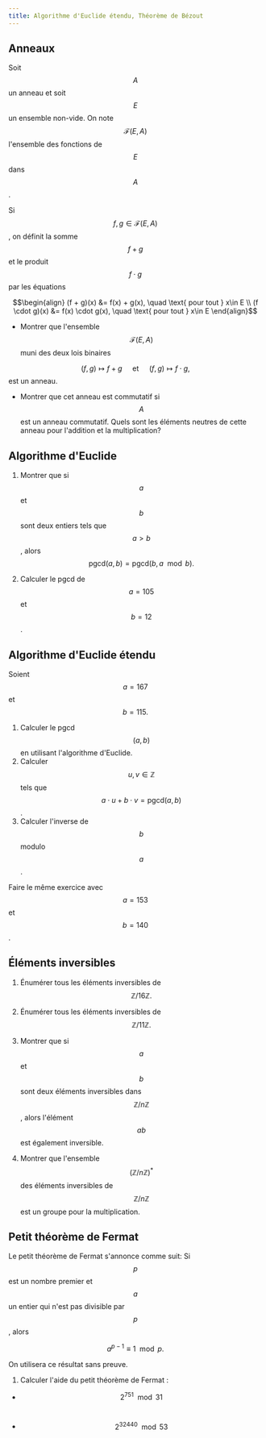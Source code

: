 ```yaml
---
title: Algorithme d'Euclide étendu, Théorème de Bézout
---
```

## Anneaux

 Soit $$A$$ un anneau et soit $$E$$ un ensemble non-vide. On note $$\mathcal{F}(E,A)$$ l'ensemble des fonctions de $$E$$ dans $$A$$.

Si $$f, g \in \mathcal{F}(E,A)$$, on définit la somme $$f+g$$ et le produit $$f\cdot g$$ par les équations

$$\begin{align}
(f + g)(x) &= f(x) + g(x), \quad \text{ pour tout } x\in E \\
(f \cdot g)(x) &= f(x) \cdot g(x), \quad \text{ pour tout } x\in E
\end{align}$$

+ Montrer que l'ensemble $$\mathcal{F}(E, A)$$ muni des deux lois binaires

$$(f,g) \mapsto f + g \quad \text{ et } \quad (f, g) \mapsto f \cdot g,$$ est un anneau.  

+ Montrer que cet anneau est commutatif si $$A$$ est un anneau commutatif. Quels sont les éléments neutres de cette anneau pour l'addition et la multiplication?

## Algorithme d'Euclide

1. Montrer que si $$a$$ et $$b$$ sont deux entiers tels que $$a>b$$, alors $$\mathrm{pgcd}(a, b) = \mathrm{pgcd}(b, a \mod{b}).$$

2. Calculer le pgcd de $$a =105$$ et $$b = 12$$.

## Algorithme d'Euclide étendu

Soient $$a = 167$$ et $$b = 115.$$

1. Calculer le pgcd$$(a,b)$$ en utilisant l'algorithme d'Euclide.
2. Calculer $$u, v\in \mathbb{Z}$$ tels que $$a\cdot u + b\cdot v = \mathrm{pgcd}(a,b)$$.
3. Calculer l'inverse de $$b$$ modulo $$a$$.

Faire le même exercice avec $$a = 153$$ et $$b = 140$$.

## Éléments inversibles

1. Énumérer tous les éléments inversibles de $$\mathbb{Z}/16\mathbb{Z}.$$

2. Énumérer tous les éléments inversibles de $$\mathbb{Z}/11\mathbb{Z}.$$

3. Montrer que si $$a$$ et $$b$$ sont deux éléments inversibles dans $$\mathbb{Z}/n\mathbb{Z}$$, alors l'élément $$ab$$ est également inversible.

4. Montrer que l'ensemble $$(\mathbb{Z}/n\mathbb{Z})^*$$ des éléments inversibles de $$\mathbb{Z}/n\mathbb{Z}$$  est un groupe pour la multiplication.

## Petit théorème de Fermat

Le petit théorème de Fermat s'annonce comme suit: Si $$p$$ est un nombre premier et $$a$$ un entier qui n'est pas divisible par $$p$$, alors

$$a^{p-1} \equiv 1 \mod{p}.$$

On utilisera ce résultat sans preuve. 

1. Calculer l'aide du petit théorème de Fermat :

- $$2^{751} \mod{31}$$ $$\quad$$

- $$2^{32440} \mod{53}$$ $$\quad$$
